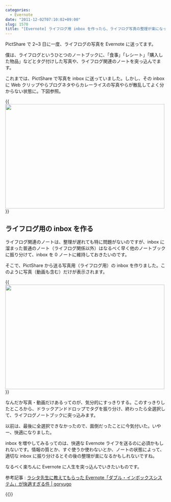 ```yaml
---
categories:
  - Evernote
date: "2011-12-02T07:10:02+09:00"
slug: 1570
title: "[Evernote] ライフログ用 inbox を作ったら、ライフログ写真の整理が楽になった！"
---
```


PictShare で 2~3 日に一度、ライフログの写真を Evernote に送ってます。

僕は、ライフログというひとつのノートブックに、「食事」「レシート」「購入した物品」などとタグ付けした写真や、ライフログ関連のノートを突っ込んでます。

これまでは、PictShare で写真を inbox に送っていました。しかし、その inbox に Web クリップやらブログネタやらカレーライスの写真やらが散乱してよく分からない状態に。下図参照。

{{<img alt="" src="/images/2011/11/1570_1.png" width="500" height="328">}}

## ライフログ用の inbox を作る

ライフログ関連のノートは、整理が遅れても特に問題がないのですが、inbox に溜まった普通のノート（ライフログ関係以外）はなるべく早く他のノートブックに振り分けて、inbox を 0 ノートに維持しておきたいのです。

そこで、PictShare から送る写真用（ライフログ用）の inbox を作りました。このように写真（動画も含む）だけが表示されます。

{{<img alt="" src="/images/2011/11/1570_2.png" width="500" height="328">}}

なんだか写真・動画だけあるってのが、気分的にすっきりする。このすっきりしたところから、ドラックアンドドロップでタグを振り分け、終わったら全選択して、ライフログノートブックに突っ込みます。

以前は、最後に全選択できなかったので、面倒だったことに今気付いた。いやー、快適になりました。

inbox を増やしてみるってのは、快適な Evernote ライフを送るのに必須かもしれないです。情報の質とか、すぐ使うか使わないとか、ノートの状態によって、適切な inbox に振り分けるとその後の整理が楽になるかもしれないですね。

なるべく楽ちんに Evernote に人生を突っ込んでいきたいものです。

参考記事 : [ラシタ先生に教えてもらった Evernote「ダブル・インボックスシステム」が快適すぎる件 | goryugo](http://goryugo.com/20100908/doubleinbox/)

{{<app id="390945637" title="PictShare - multiple photos/movies uploader 2.6.1（￥250）" src="http://a4.mzstatic.com/us/r1000/100/Purple/eb/49/9e/mzl.zimlhccz.100x100-75.jpg">}}
